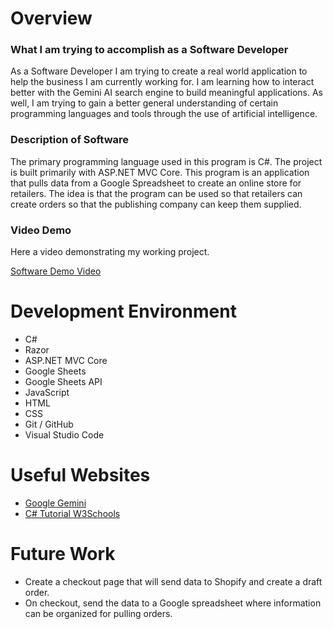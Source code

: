 # Overview

### What I am trying to accomplish as a Software Developer
As a Software Developer I am trying to create a real world application to help the business I am currently working for. I am learning how to interact better with the Gemini AI search engine to build meaningful applications. As well, I am trying to gain a better general understanding of certain programming languages and tools through the use of artificial intelligence.

### Description of Software
The primary programming language used in this program is C#. The project is built primarily with ASP.NET MVC Core. This program is an application that pulls data from a Google Spreadsheet to create an online store for retailers. The idea is that the program can be used so that retailers can create orders so that the publishing company can keep them supplied. 

### Video Demo

Here a video demonstrating my working project.

[Software Demo Video](https://youtu.be/2WN9Py1ath0)

# Development Environment
- C#
- Razor
- ASP.NET MVC Core
- Google Sheets
- Google Sheets API
- JavaScript
- HTML
- CSS
- Git / GitHub
- Visual Studio Code

# Useful Websites
- [Google Gemini](https://gemini.google.com/app)
- [C# Tutorial W3Schools](https://www.w3schools.com/cs/index.php)

# Future Work
- Create a checkout page that will send data to Shopify and create a draft order.
- On checkout, send the data to a Google spreadsheet where information can be organized for pulling orders.
